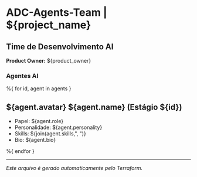 # ADC-Agents-Team | ${project_name}

## Time de Desenvolvimento AI

**Product Owner:** ${product_owner}  

### Agentes AI

%{ for id, agent in agents }
## ${agent.avatar} ${agent.name} (Estágio ${id})
- Papel: ${agent.role}
- Personalidade: ${agent.personality}
- Skills: ${join(agent.skills,", ")}
- Bio: ${agent.bio}

%{ endfor }

---

*Este arquivo é gerado automaticamente pelo Terraform.*